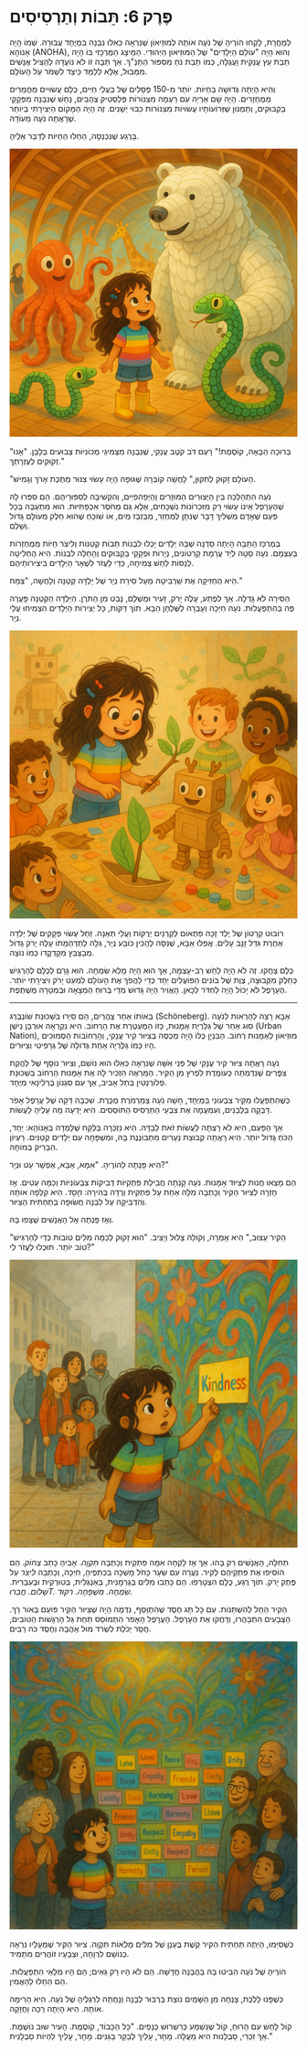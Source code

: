 # פֶּרֶק 6: תֵּבוֹת וְתַרְסִיסִים

לְמָחֳרָת, לָקְחוּ הוֹרֶיהָ שֶׁל נֹעָה אוֹתָהּ לְמוּזֵיאוֹן שֶׁנִּרְאָה כְּאִלּוּ נִבְנָה בִּמְיֻחָד עֲבוּרָהּ. שְׁמוֹ הָיָה אָנוֹהָא (ANOHA), וְהוּא הָיָה "עוֹלַם הַיְּלָדִים" שֶׁל הַמּוּזֵיאוֹן הַיְּהוּדִי. הַמֵּיצָג הַמֶּרְכָּזִי בּוֹ הָיָה תֵּבַת עֵץ עֲנָקִית וַעֲגֻלָּה, כְּמוֹ תֵּבַת נֹחַ מִסִּפּוּר הַתַּנַ"ךְ. אַךְ תֵּבָה זוֹ לֹא נוֹעֲדָה לְהַצִּיל אֲנָשִׁים מִמַּבּוּל, אֶלָּא לְלַמֵּד כֵּיצַד לִשְׁמֹר עַל הָעוֹלָם.

וְהִיא הָיְתָה גְּדוּשָׁה בְּחַיּוֹת. יוֹתֵר מִ-150 פְּסָלִים שֶׁל בַּעֲלֵי חַיִּים, כֻּלָּם עֲשׂוּיִים מֵחֳמָרִים מְמֻחְזָרִים. הָיָה שָׁם אַרְיֵה עִם רַעְמָה מִצִּנּוֹרוֹת פְּלַסְטִיק צְהֻבִּים, נָחָשׁ שֶׁנִּבְנָה מִפְּקָקֵי בַּקְבּוּקִים, וְתַמְנוּן שֶׁזְּרוֹעוֹתָיו עֲשׂוּיוֹת מִצִּנּוֹרוֹת כִּבּוּי יְשָׁנִים. זֶה הָיָה הַמָּקוֹם הַיְּצִירָתִי בְּיוֹתֵר שֶׁרָאֲתָה נֹעָה מֵעוֹדָהּ.

בָּרֶגַע שֶׁנִּכְנְסָה, הֵחֵלּוּ הַחַיּוֹת לְדַבֵּר אֵלֶיהָ.

![A whimsical and awe-inspiring scene inside the ANOHA Children's Museum. A cute 8-year-old girl, Noa, stands inside a giant wooden ark, surrounded by incredible animals made from recycled materials. A huge polar bear made of white tires is rumbling a greeting to her, an octopus with fire-hose legs waves, and a snake made of bottle caps hisses hello. The atmosphere is magical, creative, and full of wonder.](../../images/ch6_01.png)

"בְּרוּכָה הַבָּאָה, קוֹסֶמֶת!" רָעַם דֹּב קֹטֶב עֲנָקִי, שֶׁנִּבְנָה מִצְּמִיגֵי מְכוֹנִיּוֹת צְבוּעִים בְּלָבָן. "אָנוּ זְקוּקִים לְעֶזְרָתֵךְ."

"הָעוֹלָם זָקוּק לְתִקּוּן," לָחֲשָׁה קוֹבְּרָה שֶׁגּוּפָהּ הָיָה עָשׂוּי צִנּוּר מַתֶּכֶת אָרֹךְ וְגָמִישׁ.

נֹעָה הִתְהַלְּכָה בֵּין הַיְּצוּרִים הַמּוּזָרִים וְהַיְּפֵהפִיִּים, וְהִקְשִׁיבָה לְסִפּוּרֵיהֶם. הֵם סִפְּרוּ לָהּ שֶׁהֶעָרָפֶל אֵינוֹ עָשׂוּי רַק מִזִּכְרוֹנוֹת נִשְׁכָּחִים, אֶלָּא גַּם מֵחֹסֶר אִכְפַּתִּיּוּת. הוּא מִתְעַבֶּה בְּכָל פַּעַם שֶׁאָדָם מַשְׁלִיךְ דָּבָר שֶׁנִּתָּן לְמַחְזֵר, מְבַזְבֵּז מַיִם, אוֹ שׁוֹכֵחַ שֶׁהוּא חֵלֶק מֵעוֹלָם גָּדוֹל וְשָׁלֵם.

בְּמֶרְכַּז הַתֵּבָה הָיְתָה סַדְנָה שֶׁבָּהּ יְלָדִים יָכְלוּ לִבְנוֹת תֵּבוֹת קְטַנּוֹת וְלִיצֹר חַיּוֹת מְמֻחְזָרוֹת בְּעַצְמָם. נֹעָה סָטָה לְיַד עֲרֵמַת קַרְטוֹנִים, נְיָרוֹת וּפְקָקֵי בַּקְבּוּקִים וְהֵחֵלָּה לִבְנוֹת. הִיא הֶחְלִיטָה לְנַסּוֹת לַחַשׁ צְמִיחָה, כְּדֵי לַעֲזֹר לִשְׁאָר הַיְּלָדִים בִּיצִירוֹתֵיהֶם.

הִיא הֶחְזִיקָה אֶת שַׁרְבִיטָהּ מֵעַל סִירַת נְיָר שֶׁל יַלְדָּה קְטַנָּה וְלָחֲשָׁה, "צְמַח."

הַסִּירָה לֹא גָּדְלָה. אַךְ לְפֶתַע, עָלֶה יָרֹק, זָעִיר וּמֻשְׁלָם, נָבַט מִן הַתֹּרֶן. הַיַּלְדָּה הַקְּטַנָּה פָּעֲרָה פֶּה בְּהִתְפַּעֲלוּת. נֹעָה חִיְּכָה וְעָבְרָה לַשֻּׁלְחָן הַבָּא. תוֹךְ דַּקּוֹת, כָּל יְצִירוֹת הַיְּלָדִים הִצְמִיחוּ עֲלֵי נְיָר.

![A joyful and creative workshop scene in the ANOHA museum. A group of children are building crafts from recycled materials at a large table. A cute 8-year-old girl, Noa, is touching her twig wand to their creations, and magical green paper leaves are sprouting from them. A cardboard robot now has leafy antlers, and a paper boat has a leaf for a sail. The children look delighted and surprised. The scene is full of happy, collaborative energy.](../../images/ch6_02.png)

רוֹבּוֹט קַרְטוֹן שֶׁל יֶלֶד זָכָה פִּתְאוֹם לְקַרְנַיִם יְרֻקּוֹת וַעֲלֵי תְּאֵנָה. זַחַל עָשׂוּי פְּקָקִים שֶׁל יַלְדָּה אַחֶרֶת גִּדֵּל זָנָב עָלִים. אֲפִלּוּ אַבָּא, שֶׁנִּסָּה לְהָכִין כּוֹבַע נְיָר, גִּלָּה לְתַדְהֵמָתוֹ עָלֶה יָרֹק גָּדוֹל מְבַצְבֵּץ מִקָדְקֳדוֹ כְּמוֹ נוֹצָה.

כֻּלָּם צָחֲקוּ. זֶה לֹא הָיָה לַחַשׁ רַב-עָצְמָה, אַךְ הוּא הָיָה מָלֵא שִׂמְחָה. הוּא גָּרַם לְכֻלָּם לְהַרְגִּישׁ כְּחֵלֶק מִקְּבוּצָה, צֶוֶת שֶׁל בּוֹנִים הַפּוֹעֲלִים יַחַד כְּדֵי לַהֲפֹךְ אֶת הָעוֹלָם לִמְעַט יָרֹק וִיצִירָתִי יוֹתֵר. הֶעָרָפֶל לֹא יָכוֹל הָיָה לַחְדֹּר לְכָאן. הָאֲוִיר הָיָה גָּדוּשׁ מִדַּי בְּרוּחַ הַמְצָאָה וּבְמַטָּרָה מְשֻׁתֶּפֶת.

***

בְּאוֹתוֹ אַחַר צָהֳרַיִם, הֵם סִיְּרוּ בִּשְׁכוּנַת שׁוֹנֶבֶּרְג (Schöneberg). אַבָּא רָצָה לְהַרְאוֹת לְנֹעָה סוּג אַחֵר שֶׁל גַּלֶּרְיַת אָמָּנוּת, כָּזוֹ הַמְּעַטֶּרֶת אֶת הָרְחוֹב. הִיא נִקְרְאָה אוּרְבָּן נֵישְׁן (Urban Nation), מוּזֵיאוֹן לְאָמָּנוּת רְחוֹב. הַבִּנְיָן כֻּלּוֹ הָיָה מְכֻסֶּה בְּצִיּוּר קִיר עֲנָקִי, וְהָרְחוֹבוֹת הַסְּמוּכִים הָיוּ כְּמוֹ גַּלֶּרְיָה אַחַת גְּדוֹלָה שֶׁל גְּרָפִיטִי וְצִיּוּרִים.

נֹעָה רָאֲתָה צִיּוּר קִיר עֲנָקִי שֶׁל פְּנֵי אִשָּׁה שֶׁנִּרְאָה כְּאִלּוּ הוּא נוֹשֵׁם, וְצִיּוּר נוֹסָף שֶׁל לַהֲקַת צִפֳּרִים שֶׁנִּדְמְתָה כְּעוֹמֶדֶת לִפְרֹץ מִן הַקִּיר. הַמַּרְאֶה הִזְכִּיר לָהּ אֶת אָמָּנוּת הָרְחוֹב בִּשְׁכוּנַת פְלוֹרֶנְטִין בְּתֵל אָבִיב, אַךְ עִם סִגְנוֹן בֶּרְלִינָאִי מְיֻחָד.

כְּשֶׁהִתְפַּעֲלוּ מִקִּיר צִבְעוֹנִי בִּמְיֻחָד, חָשָׁה נֹעָה צְמַרְמֹרֶת מֻכֶּרֶת. שִׁכְבָה דַּקָּה שֶׁל עֲרָפֶל אָפֹר דָּבְקָה בַּלְּבֵנִים, וְעִמְעֲמָה אֶת צִבְעֵי הַתַּרְסִיס הַתּוֹסְסִים. הִיא יָדְעָה מָה עָלֶיהָ לַעֲשׂוֹת.

אַךְ הַפַּעַם, הִיא לֹא רָצְתָה לַעֲשׂוֹת זֹאת לְבַדָּהּ. הִיא נִזְכְּרָה בַּלֶּקַח שֶׁלָּמְדָה בְּאָנוֹהָא: יַחַד, הַכֹּחַ גָּדוֹל יוֹתֵר. הִיא רָאֲתָה קְבוּצַת נְעָרִים מִתְבּוֹנֶנֶת בָּהּ, וּמִשְׁפָּחָה עִם יְלָדִים קְטַנִּים. רַעְיוֹן הִבְרִיק בְּמוֹחָהּ.

הִיא פָּנְתָה לְהוֹרֶיהָ. "אִמָּא, אַבָּא, אֶפְשָׁר עֵט וּנְיָר?"

הֵם מָצְאוּ חֲנוּת לְצִיּוּד אָמָּנוּת. נֹעָה קָנְתָה חֲבִילַת פִּתְקִיּוֹת דְּבִיקוֹת צִבְעוֹנִיּוֹת וְכַמָּה עֵטִים. אָז חָזְרָה לְצִיּוּר הַקִּיר וְכָתְבָה מִלָּה אַחַת עַל פִּתְקִית וְרֻדָּה בְּהִירָה: *חֶסֶד*. הִיא קִלְּפָה אוֹתָהּ וְהִדְבִּיקָה עַל לְבֵנָה חֲשׂוּפָה בְּתַחְתִּית הַצִּיּוּר.

וְאָז פָּנְתָה אֶל הָאֲנָשִׁים שֶׁצָּפוּ בָּהּ.

"הַקִּיר עָצוּב," הִיא אָמְרָה, וְקוֹלָהּ צָלוּל וְיַצִּיב. "הוּא זָקוּק לְכַמָּה מִלִּים טוֹבוֹת כְּדֵי לְהַרְגִּישׁ טוֹב יוֹתֵר. תּוּכְלוּ לַעֲזֹר לִי?"

![A powerful, collaborative scene on a Berlin street (near Urban Nation museum). A large, colorful street art mural is being dulled by a thin gray fog. A determined 8-year-old girl, Noa, is placing the first colorful sticky note with the word "Kindness" on the wall. She is turning to a diverse group of onlookers—teenagers, families—and asking for their help. The scene captures a moment of hopeful connection.](../../images/ch6_03.png)

תְּחִלָּה, הָאֲנָשִׁים רַק בָּהוּ. אַךְ אָז לָקְחָה אִמָּהּ פִּתְקִית וְכָתְבָה *תִּקְוָה*. אָבִיהָ כָּתַב *צְחוֹק*. הֵם הוֹסִיפוּ אֶת פִּתְקֵיהֶם לַקִּיר. נַעֲרָה עִם שֵׂעָר כָּחֹל מָשְׁכָה בִּכְתֵפֶיהָ, חִיְּכָה, וְכָתְבָה *לִיצֹר* עַל פֶּתֶק יָרֹק. תוֹךְ רֶגַע, כֻּלָּם הִצְטָרְפוּ. הֵם כָּתְבוּ מִלִּים בְּגֶרְמָנִית, בְּאַנְגְּלִית, בְּטוּרְקִית וּבְעִבְרִית. *שָׁלוֹם. חֲבֵרוּT. שִׂמְחָה. מִשְׁפָּחָה. רִקּוּד.*

הַקִּיר הֵחֵל לְהִשְׁתַּנּוֹת. עִם כָּל תָּג חֶסֶד שֶׁהִתְוַסֵּף, נִדְמֶה הָיָה שֶׁצִּיּוּר הַקִּיר פּוֹעֵם בְּאוֹר רַךְ. הַצְּבָעִים הִתְבָּהֲרוּ, וְדָחֲקוּ אֶת הֶעָרָפֶל. הָעֲרָפֶל הָאָפֹר הִתְמוֹסֵס תַּחַת גַּל הָרְגָשׁוֹת הַטּוֹבִים, חֲסַר יְכֹלֶת לִשְׂרֹד מוּל אַהֲבָה וְחֶסֶד כֹּה רַבִּים.

![A beautiful and moving image of a community healing a piece of art. The bottom of a wall covered in a street art mural is now adorned with a rainbow of colorful sticky notes, each bearing a positive word. The mural above is glowing with a soft, warm light, its colors intensely vibrant, as the last wisps of gray fog dissolve. People of all ages are smiling as they look at their collective work. The scene is full of hope, color, and community spirit.](../../images/ch6_04.png)

כְּשֶׁסִּיְּמוּ, הָיְתָה תַּחְתִּית הַקִּיר קֶשֶׁת בֶּעָנָן שֶׁל מִלִּים מְלֵאוֹת תִּקְוָה. צִיּוּר הַקִּיר שֶׁמֵּעָלָיו נִרְאָה כְּנוֹשֵׁם לִרְוָחָה, וּצְבָעָיו זוֹהֲרִים מִתָּמִיד.

הוֹרֶיהָ שֶׁל נֹעָה הִבִּיטוּ בָּהּ בַּהֲבָנָה חֲדָשָׁה. הֵם לֹא הָיוּ רַק גֵּאִים; הֵם הָיוּ מְלֵאֵי הִתְפַּעֲלוּת. הֵם הֵחֵלּוּ לְהַאֲמִין.

כְּשֶׁפָּנוּ לָלֶכֶת, צָנְחָה מִן הַשָּׁמַיִם נוֹצַת בַּרְבּוּר לְבָנָה וְנָחֲתָה לְרַגְלֶיהָ שֶׁל נֹעָה. הִיא הֵרִימָה אוֹתָהּ. הִיא הָיְתָה רַכָּה וַחֲזָקָה.

קוֹל לָחַשׁ עִם הָרוּחַ, קוֹל שֶׁנִּשְׁמַע כְּרִשְׁרוּשׁ כְּנָפַיִם. "כָּל הַכָּבוֹד, קוֹסֶמֶת. הָעִיר שׁוּב נוֹשֶׁמֶת. אַךְ זִכְרִי, סַבְלָנוּת הִיא מַעֲלָה. מָחָר, עָלַיִךְ לְבַקֵּר בַּגַּנִּים. מָחָר, עָלַיִךְ לִהְיוֹת סַבְלָנִית."